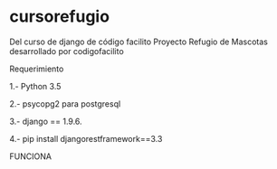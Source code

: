 # cursorefugio
Del curso de django de código facilito
Proyecto Refugio de Mascotas desarrollado por codigofacilito

Requerimiento 
<p>1.- Python 3.5 </p>
<p>2.- psycopg2 para postgresql </p>
<p>3.- django == 1.9.6.</p>
<p>4.- pip install djangorestframework==3.3 </p>

FUNCIONA 
